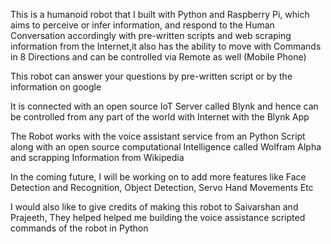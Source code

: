 This is a humanoid robot that I built with Python and Raspberry Pi, which aims to perceive or infer information, and respond to the Human Conversation accordingly with pre-written scripts and web scraping information from the Internet,it also has the ability to move with Commands in 8 Directions and can be controlled via Remote as well (Mobile Phone) 


This robot can answer your questions by pre-written script or by the information on google

It is connected with an open source IoT Server called Blynk and hence can be controlled from any part of the world with Internet with the Blynk App

The Robot works with the voice assistant service from an Python Script along with an open source computational Intelligence called Wolfram Alpha and scrapping Information from Wikipedia 

In the coming future, I will be working on to add more features like Face Detection and Recognition, Object Detection, Servo Hand Movements Etc

I would also like to give credits of making this robot to Saivarshan and Prajeeth, They helped helped me building the voice assistance scripted commands of the robot in Python

